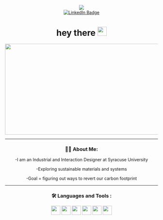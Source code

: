 <div id="header" align="center">
  <img src="https://media.giphy.com/media/NMBl7NxAlPDrOgq6aQ/giphy.gif">
</div>
<div id="badges" align="center">
  <a href="https://www.linkedin.com/in/catherine-owens-a87664194/">
    <img src="https://img.shields.io/badge/LinkedIn-blue?style=for-the-badge&logo=linkedin&logoColor=white" alt="LinkedIn Badge"/>
  </a>
<h1>
  hey there
  <img src="https://media.giphy.com/media/hvRJCLFzcasrR4ia7z/giphy.gif" width="30px"/>
</h1>

<div align="center">
  <img src="https://media.giphy.com/media/dWesBcTLavkZuG35MI/giphy.gif" width="600" height="300"/>
  
  ---
  
###	:woman_student: About Me:
  -I am an Industrial and Interaction Designer at Syracuse University
  
  -Exploring sustainable materials and systems
 
  -Goal = figuring out ways to revert our carbon footprint
  
  ---

### :hammer_and_wrench: Languages and Tools :
<div>
  <img src="https://user-images.githubusercontent.com/111376072/184934916-fc23f7de-09e3-4460-a26b-7f4b44756d35.png" width="30px"/>
  <img src="https://user-images.githubusercontent.com/111376072/184935360-6f3444b5-b6fc-4a30-be1a-fb124bc0d553.png" width="30px"/>
  <img src="https://user-images.githubusercontent.com/111376072/184935570-9f0ee456-8e12-49be-a0ac-e20dd9d0efce.png" width="30px"/>
  <img src="https://user-images.githubusercontent.com/111376072/184936256-be6b565b-48fa-45e4-80c7-c6a1c449e248.png" width="30px"/>
  <img src="https://user-images.githubusercontent.com/111376072/184936549-f6c07e64-d440-4396-8e33-42f37cf1e679.png" width="30px"/>
  <img src="https://user-images.githubusercontent.com/111376072/184936715-5effd444-29c4-4c60-95f1-c109f148612b.png" width="30px"/>


